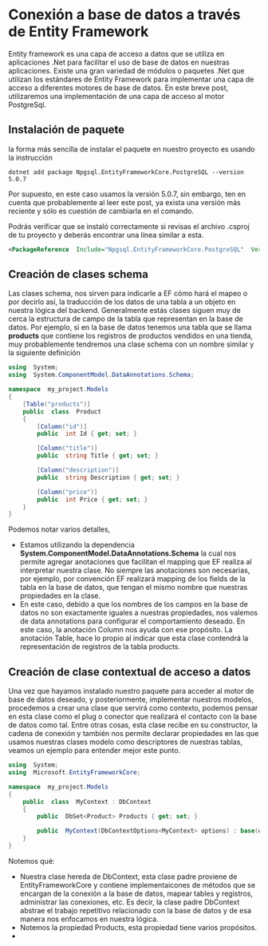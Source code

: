 # Conexión a base de datos a través de Entity Framework
Entity framework es una capa de acceso a datos que se utiliza en aplicaciones .Net para facilitar el uso de base de datos en nuestras aplicaciones.
Existe una gran variedad de módulos o paquetes .Net que utilizan los estándares de Entity Framework para implementar una capa de acceso a diferentes motores de base de datos.
En este breve post, utilizaremos una implementación de una capa de acceso al motor PostgreSql.
## Instalación de paquete
la forma más sencilla de instalar el paquete en nuestro proyecto es usando la instrucción

    dotnet add package Npgsql.EntityFrameworkCore.PostgreSQL --version 5.0.7

Por supuesto, en este caso usamos la versión 5.0.7, sin embargo, ten en cuenta que probablemente al leer este post, ya exista una versión más reciente y sólo es cuestión de cambiarla en el comando.

Podrás verificar que se instaló correctamente si revisas el archivo .csproj de tu proyecto y deberás encontrar una línea similar a esta.
```xml
<PackageReference  Include="Npgsql.EntityFrameworkCore.PostgreSQL"  Version="5.0.7" />
```
## Creación de clases schema
Las clases schema, nos sirven para indicarle a EF cómo hará el mapeo o por decirlo así, la traducción de los datos de una tabla a un objeto en nuestra lógica del backend. Generalmente estás clases siguen muy de cerca la estructura de campo de la tabla que representan en la base de datos.
Por ejemplo, si en la base de datos tenemos una tabla que se llama **products** que contiene los registros de productos vendidos en una tienda, muy probablemente tendremos una clase schema con un nombre similar y la siguiente definición
```c#
using  System;
using  System.ComponentModel.DataAnnotations.Schema;

namespace  my_project.Models
{
	[Table("products")]
	public  class  Product
	{
		[Column("id")]
		public  int Id { get; set; }

		[Column("title")]
		public  string Title { get; set; }

		[Column("description")]
		public  string Description { get; set; }

		[Column("price")]
		public  int Price { get; set; }
	}
}
```
Podemos notar varios detalles, 

 - Estamos utilizando la dependencia **System.ComponentModel.DataAnnotations.Schema** la cual nos permite agregar anotaciones que facilitan el mapping que EF realiza al interpretar nuestra clase. No siempre las anotaciones son necesarias, por ejemplo, por convención EF realizará mapping de los fields de la tabla en la base de datos, que tengan el mismo nombre que nuestras propiedades en la clase.
 - En este caso, debido a que los nombres de los campos en la base de datos no son exactamente iguales a nuestras propiedades, nos valemos de data annotations para configurar el comportamiento deseado. En este caso, la anotación Column nos ayuda con ese propósito. La anotación Table, hace lo propio al indicar que esta clase contendrá la representación de registros de la tabla products.

## Creación de clase contextual de acceso a datos
Una vez que hayamos instalado nuestro paquete para acceder al motor de base de datos deseado, y posteriormente, implementar nuestros modelos, procedemos a crear una clase que servirá como contexto, podemos pensar en esta clase como el plug o conector que realizará el contacto con la base de datos como tal. Entre otras cosas, esta clase recibe en su constructor, la cadena de conexión y también nos permite declarar propiedades en las que usamos nuestras clases modelo como descriptores de nuestras tablas, veamos un ejemplo para entender mejor este punto.
```c#
using  System;
using  Microsoft.EntityFrameworkCore;

namespace  my_project.Models
{
	public  class  MyContext : DbContext
	{
		public  DbSet<Product> Products { get; set; }

		public  MyContext(DbContextOptions<MyContext> options) : base(options) { }
	}
}
```
Notemos qué:

 - Nuestra clase hereda de DbContext, esta clase padre proviene de EntityFrameworkCore y contiene implementaicones de métodos que se encargan de la conexión a la base de datos, mapear tables y registros, administrar las conexiones, etc. Es decir, la clase padre DbContext abstrae el trabajo repetitivo relacionado con la base de datos y de esa manera nos enfocamos en nuestra lógica.
 - Notemos la propiedad Products, esta propiedad tiene varios propósitos.
 - 

<!--stackedit_data:
eyJoaXN0b3J5IjpbLTE2NDg5MTY0NjIsMTIxODg4NTEyNywxND
IxNjgzMDU0LC0xNDc1MzY4ODY5LDYxNjk1NjU5M119
-->